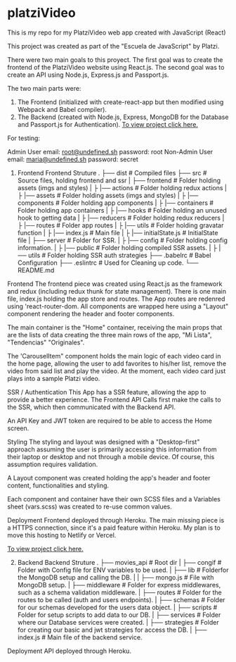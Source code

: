 # platziVideo
This is my repo for my PlatziVideo web app created with JavaScript (React) 

This project was created as part of the "Escuela de JavaScript" by Platzi. 

There were two main goals to this proyect. The first goal was to create the frontend of the PlatziVideo website using React.js. The second goal was to create an API using Node.js, Express.js and Passport.js. 

The two main parts were: 
1. The Frontend (initialized with create-react-app but then modified using Webpack and Babel compiler).
2. The Backend (created with Node.js, Express, MongoDB for the Database and Passport.js for Authentication).
[To view project click here.](https://platzivideobyiamluisro.herokuapp.com/)

For testing:

Admin User
email: root@undefined.sh
password: root 
Non-Admin User
email: maria@undefined.sh
password: secret

1. Frontend
Frontend Struture
.
├── dist                   # Compiled files 
├── src                     # Source files, holding frontend and ssr
| ├── frontend                 # Folder holding assets (imgs and styles)
| ├   |── actions                 # Folder holding redux actions
| ├   |── assets                 # Folder holding assets (imgs and styles)
| ├   |── components                 # Folder holding app components
| ├   |── containers                 # Folder holding app containers
| ├   |── hooks                 # Folder holding an unused hook to getting data
| ├   |── reducers                 # Folder holding redux reducers
| ├   |── routes                 # Folder app routes 
| ├   |── utils                 # Folder holding gravatar function 
| ├   |── index.js                 # Main file
| ├   |── initialState.js          # InitialState file
| ├── server             # Folder for SSR.
| ├   |── config                 # Folder holding config information.
| ├   |── public                 # Folder holding compiled SSR assets. 
| ├   |── utils                 # Folder holding SSR auth strategies
├── .babelrc                 # Babel Configuration
├── .eslintrc                # Used for Cleaning up code.
└── README.md

Frontend
The frontend piece was created using React.js as the framework and redux (including redux thunk for state management). There is one main file, index.js holding the app store and routes. The App routes are redenred using 'react-router-dom. All components are wrapped here using a "Layout" component rendering the header and footer components. 

The main container is the "Home" container, receiving the main props that are the lists of data creating the three main rows of the app, "Mi Lista", "Tendencias" "Originales". 

The 'CarouselItem" component holds the main logic of each video card in the home page, allowing the user to add favorites to his/her list, remove the video from said list and play the video. At the moment, each video card just plays into a sample Platzi video.

SSR / Authentication
This App has a SSR feature, allowing the app to provide a better experience. The Frontend API Calls first make the calls to the SSR, which then communicated with the Backend API. 

An API Key and JWT token are required to be able to access the Home screen. 


Styling
The styling and layout was designed with a "Desktop-first" approach assuming the user is primarily accessing this information from their laptop or desktop and not through a mobile device. Of course, this assumption requires validation.

A Layout component was created holding the app's header and footer content, functionalities and styling.

Each component and container have their own SCSS files and a Variables sheet (vars.scss) was created to re-use common values. 

Deployment
Frontend deployed through Heroku. The main missing piece is a HTTPS connection, since it's a paid feature within Heroku. My plan is to move this hosting to Netlify or Vercel. 

[To view project click here.](https://platzivideobyiamluisro.herokuapp.com/)

2. Backend
Backend Struture
.
├── movies_api               # Root dir
| ├── congif                # Folder with Config file for ENV variables to be used. 
| ├── lib                 # Folderfor the MongoDB setup and calling the DB. 
| |   ├── mongo.js                 # File with MongoDB setup. 
| ├── middleware          # Folder for express middlewares, such as a schema validation middleware.
| ├── routes              # Folder for the routes to be called (auth and users endpoints). 
| ├── schemas             # Folder for our schemas developed for the users data object.
| ├── scripts             # Folder for setup scripts to add data to our DB. 
| ├── services            # Folder where our Database services were created. 
| ├── strategies          # Folder for creating our basic and jwt strategies for access the DB. 
| ├── index.js                 # Main file of the backend service. 

Deployment
API deployed through Heroku.

